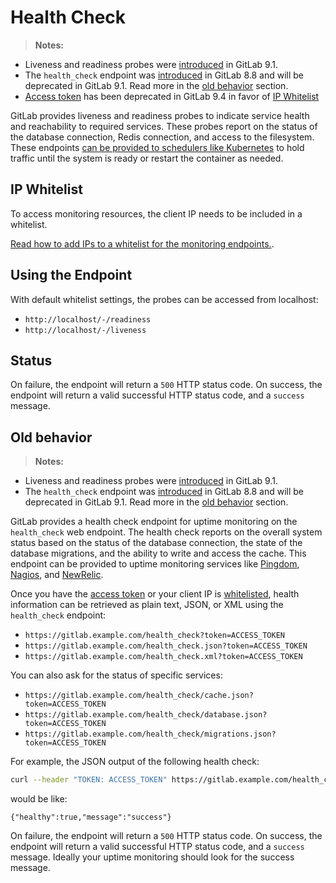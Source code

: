 # Health Check

>**Notes:**
  - Liveness and readiness probes were [introduced][ce-10416] in GitLab 9.1.
  - The `health_check` endpoint was [introduced][ce-3888] in GitLab 8.8 and will
    be deprecated in GitLab 9.1. Read more in the [old behavior](#old-behavior)
    section.
  - [Access token](#access-token) has been deprecated in GitLab 9.4
    in favor of [IP Whitelist](#ip-whitelist)

GitLab provides liveness and readiness probes to indicate service health and
reachability to required services. These probes report on the status of the
database connection, Redis connection, and access to the filesystem. These
endpoints [can be provided to schedulers like Kubernetes][kubernetes] to hold
traffic until the system is ready or restart the container as needed.

## IP Whitelist

To access monitoring resources, the client IP needs to be included in a whitelist.

[Read how to add IPs to a whitelist for the monitoring endpoints.][admin].

## Using the Endpoint

With default whitelist settings, the probes can be accessed from localhost:

- `http://localhost/-/readiness`
- `http://localhost/-/liveness`

## Status

On failure, the endpoint will return a `500` HTTP status code. On success, the endpoint
will return a valid successful HTTP status code, and a `success` message.

## Old behavior

>**Notes:**
  - Liveness and readiness probes were [introduced][ce-10416] in GitLab 9.1.
  - The `health_check` endpoint was [introduced][ce-3888] in GitLab 8.8 and will
    be deprecated in GitLab 9.1. Read more in the [old behavior](#old-behavior)
    section.

GitLab provides a health check endpoint for uptime monitoring on the `health_check` web
endpoint. The health check reports on the overall system status based on the status of
the database connection, the state of the database migrations, and the ability to write
and access the cache. This endpoint can be provided to uptime monitoring services like
[Pingdom][pingdom], [Nagios][nagios-health], and [NewRelic][newrelic-health].

Once you have the [access token](#access-token) or your client IP is [whitelisted](#ip-whitelist),
health information can be retrieved as plain text, JSON, or XML using the `health_check` endpoint:

- `https://gitlab.example.com/health_check?token=ACCESS_TOKEN`
- `https://gitlab.example.com/health_check.json?token=ACCESS_TOKEN`
- `https://gitlab.example.com/health_check.xml?token=ACCESS_TOKEN`

You can also ask for the status of specific services:

- `https://gitlab.example.com/health_check/cache.json?token=ACCESS_TOKEN`
- `https://gitlab.example.com/health_check/database.json?token=ACCESS_TOKEN`
- `https://gitlab.example.com/health_check/migrations.json?token=ACCESS_TOKEN`

For example, the JSON output of the following health check:

```bash
curl --header "TOKEN: ACCESS_TOKEN" https://gitlab.example.com/health_check.json
```

would be like:

```
{"healthy":true,"message":"success"}
```

On failure, the endpoint will return a `500` HTTP status code. On success, the endpoint
will return a valid successful HTTP status code, and a `success` message. Ideally your
uptime monitoring should look for the success message.

[ce-10416]: https://gitlab.com/gitlab-org/gitlab-ce/merge_requests/10416
[ce-3888]: https://gitlab.com/gitlab-org/gitlab-ce/merge_requests/3888
[pingdom]: https://www.pingdom.com
[nagios-health]: https://nagios-plugins.org/doc/man/check_http.html
[newrelic-health]: https://docs.newrelic.com/docs/alerts/alert-policies/downtime-alerts/availability-monitoring
[kubernetes]: https://kubernetes.io/docs/tasks/configure-pod-container/configure-liveness-readiness-probes/
[admin]: ../../../administration/monitoring/ip_whitelist.md
